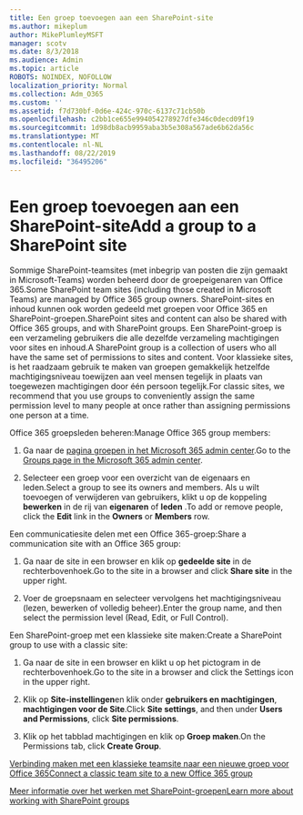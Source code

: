 ```yaml
---
title: Een groep toevoegen aan een SharePoint-site
ms.author: mikeplum
author: MikePlumleyMSFT
manager: scotv
ms.date: 8/3/2018
ms.audience: Admin
ms.topic: article
ROBOTS: NOINDEX, NOFOLLOW
localization_priority: Normal
ms.collection: Adm_O365
ms.custom: ''
ms.assetid: f7d730bf-0d6e-424c-970c-6137c71cb50b
ms.openlocfilehash: c2bb1ce655e994054278927dfe346c0decd09f19
ms.sourcegitcommit: 1d98db8acb9959aba3b5e308a567ade6b62da56c
ms.translationtype: MT
ms.contentlocale: nl-NL
ms.lasthandoff: 08/22/2019
ms.locfileid: "36495206"
---
```

# <a name="add-a-group-to-a-sharepoint-site"></a><span data-ttu-id="2cc32-102">Een groep toevoegen aan een SharePoint-site</span><span class="sxs-lookup"><span data-stu-id="2cc32-102">Add a group to a SharePoint site</span></span>

<span data-ttu-id="2cc32-103">Sommige SharePoint-teamsites (met inbegrip van posten die zijn gemaakt in Microsoft-Teams) worden beheerd door de groepeigenaren van Office 365.</span><span class="sxs-lookup"><span data-stu-id="2cc32-103">Some SharePoint team sites (including those created in Microsoft Teams) are managed by Office 365 group owners.</span></span> <span data-ttu-id="2cc32-104">SharePoint-sites en inhoud kunnen ook worden gedeeld met groepen voor Office 365 en SharePoint-groepen.</span><span class="sxs-lookup"><span data-stu-id="2cc32-104">SharePoint sites and content can also be shared with Office 365 groups, and with SharePoint groups.</span></span> <span data-ttu-id="2cc32-105">Een SharePoint-groep is een verzameling gebruikers die alle dezelfde verzameling machtigingen voor sites en inhoud.</span><span class="sxs-lookup"><span data-stu-id="2cc32-105">A SharePoint group is a collection of users who all have the same set of permissions to sites and content.</span></span> <span data-ttu-id="2cc32-106">Voor klassieke sites, is het raadzaam gebruik te maken van groepen gemakkelijk hetzelfde machtigingsniveau toewijzen aan veel mensen tegelijk in plaats van toegewezen machtigingen door één persoon tegelijk.</span><span class="sxs-lookup"><span data-stu-id="2cc32-106">For classic sites, we recommend that you use groups to conveniently assign the same permission level to many people at once rather than assigning permissions one person at a time.</span></span>
  
<span data-ttu-id="2cc32-107">Office 365 groepsleden beheren:</span><span class="sxs-lookup"><span data-stu-id="2cc32-107">Manage Office 365 group members:</span></span>
  
1. <span data-ttu-id="2cc32-108">Ga naar de [pagina groepen in het Microsoft 365 admin center](https://portal.office.com/adminportal/home#/groups).</span><span class="sxs-lookup"><span data-stu-id="2cc32-108">Go to the [Groups page in the Microsoft 365 admin center](https://portal.office.com/adminportal/home#/groups).</span></span>
    
2. <span data-ttu-id="2cc32-109">Selecteer een groep voor een overzicht van de eigenaars en leden.</span><span class="sxs-lookup"><span data-stu-id="2cc32-109">Select a group to see its owners and members.</span></span> <span data-ttu-id="2cc32-110">Als u wilt toevoegen of verwijderen van gebruikers, klikt u op de koppeling **bewerken** in de rij van **eigenaren** of **leden** .</span><span class="sxs-lookup"><span data-stu-id="2cc32-110">To add or remove people, click the **Edit** link in the **Owners** or **Members** row.</span></span> 
    
<span data-ttu-id="2cc32-111">Een communicatiesite delen met een Office 365-groep:</span><span class="sxs-lookup"><span data-stu-id="2cc32-111">Share a communication site with an Office 365 group:</span></span>
  
1. <span data-ttu-id="2cc32-112">Ga naar de site in een browser en klik op **gedeelde site** in de rechterbovenhoek.</span><span class="sxs-lookup"><span data-stu-id="2cc32-112">Go to the site in a browser and click **Share site** in the upper right.</span></span> 
    
2. <span data-ttu-id="2cc32-113">Voer de groepsnaam en selecteer vervolgens het machtigingsniveau (lezen, bewerken of volledig beheer).</span><span class="sxs-lookup"><span data-stu-id="2cc32-113">Enter the group name, and then select the permission level (Read, Edit, or Full Control).</span></span>
    
<span data-ttu-id="2cc32-114">Een SharePoint-groep met een klassieke site maken:</span><span class="sxs-lookup"><span data-stu-id="2cc32-114">Create a SharePoint group to use with a classic site:</span></span>
  
1. <span data-ttu-id="2cc32-115">Ga naar de site in een browser en klikt u op het pictogram in de rechterbovenhoek.</span><span class="sxs-lookup"><span data-stu-id="2cc32-115">Go to the site in a browser and click the Settings icon in the upper right.</span></span>
    
2. <span data-ttu-id="2cc32-116">Klik op **Site-instellingen**en klik onder **gebruikers en machtigingen**, **machtigingen voor de Site**.</span><span class="sxs-lookup"><span data-stu-id="2cc32-116">Click **Site settings**, and then under **Users and Permissions**, click **Site permissions**.</span></span>
    
3. <span data-ttu-id="2cc32-117">Klik op het tabblad machtigingen en klik op **Groep maken**.</span><span class="sxs-lookup"><span data-stu-id="2cc32-117">On the Permissions tab, click **Create Group**.</span></span>
    
[<span data-ttu-id="2cc32-118">Verbinding maken met een klassieke teamsite naar een nieuwe groep voor Office 365</span><span class="sxs-lookup"><span data-stu-id="2cc32-118">Connect a classic team site to a new Office 365 group</span></span>](https://go.microsoft.com/fwlink/?linkid=2008654)
  
[<span data-ttu-id="2cc32-119">Meer informatie over het werken met SharePoint-groepen</span><span class="sxs-lookup"><span data-stu-id="2cc32-119">Learn more about working with SharePoint groups</span></span>](https://go.microsoft.com/fwlink/?linkid=874658)
  

